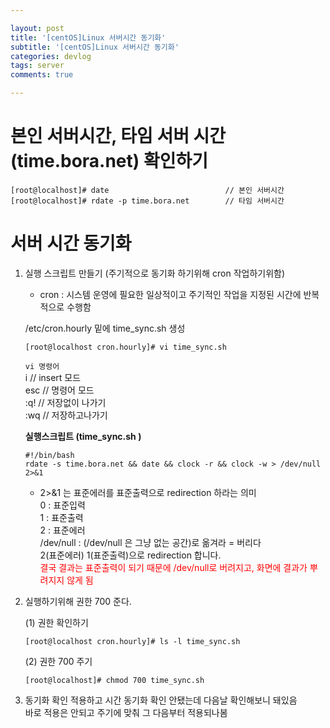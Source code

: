 ```yaml
---

layout: post
title: '[centOS]Linux 서버시간 동기화'
subtitle: '[centOS]Linux 서버시간 동기화'
categories: devlog
tags: server
comments: true

---
```



# 본인 서버시간, 타임 서버 시간(time.bora.net) 확인하기

```linux
[root@localhost]# date							// 본인 서버시간
[root@localhost]# rdate -p time.bora.net		// 타임 서버시간
```

# 서버 시간 동기화


1. 실행 스크립트 만들기 (주기적으로 동기화 하기위해 cron 작업하기위함)
	-	cron : 시스템 운영에 필요한 일상적이고 주기적인 작업을 지정된 시간에 반복적으로 수행함

	/etc/cron.hourly 밑에 time_sync.sh 생성
	```linux
	[root@localhost cron.hourly]# vi time_sync.sh
	```
	`vi 명령어`  
	i // insert 모드  
	esc // 명령어 모드  
	:q! //  저장없이 나가기  
	:wq // 저장하고나가기  

	<span style = "font-weight : bold">실행스크립트 (time_sync.sh )</span>
	```
	#!/bin/bash  
	rdate -s time.bora.net && date && clock -r && clock -w > /dev/null 2>&1
	```
	- 2>&1 는 표준에러를 표준출력으로 redirection 하라는 의미  
	0 : 표준입력  
	1 : 표준출력  
	2 : 표준에러  
/dev/null : (/dev/null 은 그냥 없는 공간)로 옮겨라 = 버리다  
2(표준에러) 1(표준출력)으로 redirection 합니다.  
<span style = "color : red">결국 결과는 표준출력이 되기 때문에 /dev/null로 버려지고, 화면에 결과가 뿌려지지 않게 됨</span>

2. 실행하기위해 권한 700 준다.  
	
	(1) 권한 확인하기
	```linux
	[root@localhost cron.hourly]# ls -l time_sync.sh
	```
	(2) 권한 700 주기
	```linux
	[root@localhost]# chmod 700 time_sync.sh
	```



3. 동기화 확인
	적용하고 시간 동기화 확인 안됐는데 다음날 확인해보니 돼있음  
	바로 적용은 안되고 주기에 맞춰 그 다음부터 적용되나봄